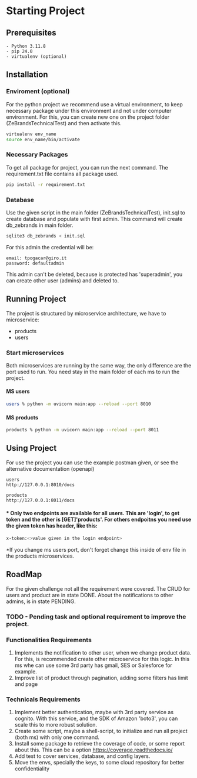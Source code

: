 # Starting Project

## Prerequisites

    - Python 3.11.8
    - pip 24.0
    - virtualenv (optional)
    

## Installation

### Enviroment (optional)

For the python project we recommend use a virtual environment, to keep necessary package under this environment and not under computer environment.
For this, you can create new one on the project folder (ZeBrandsTechnicalTest) and then activate this.

```bash
virtualenv env_name
source env_name/bin/activate
```
### Necessary Packages

To get all package for project, you can run the next command. The requirement.txt file contains all package used.

```bash
pip install -r requirement.txt
```

### Database

Use the given script in the main folder (ZeBrandsTechnicalTest), init.sql to create database and populate with first admin. This command will create db_zebrands in main folder.

```bash
sqlite3 db_zebrands < init.sql
```

For this admin the credential will be:
```
email: tpogacar@giro.it
password: defaultadmin
```
This admin can't be deleted, because is protected has 'superadmin', you can create other user (admins) and deleted to.

## Running Project

The project is structured by microservice architecture, we have to microservice: 
* products
* users

### Start microservices

Both microservices are running by the same way, the only difference are the port used to run. You need stay in the main folder of each ms to run the project.

#### MS users
```bash
users % python -m uvicorn main:app --reload --port 8010
```
#### MS products
```bash
products % python -m uvicorn main:app --reload --port 8011
```

## Using Project

For use the project you can use the example postman given, or see the alternative documentation (openapi)
```
users
http://127.0.0.1:8010/docs

products
http://127.0.0.1:8011/docs
```

#### * Only two endpoints are available for all users. This are 'login', to get token and the other is [GET]'products'. For others endpoitns you need use the given token has header, like this:
```bash
x-token:<>value given in the login endpoint>
```


*If you change ms users port, don't forget change this inside of env file in the products microservices.
## RoadMap
For the given challenge not all the requirement were covered. The CRUD for users and product are in state DONE. About the notifications to other admins, is in state PENDING. 

### TODO - Pending task and optional requirement to improve the project.

### Functionalities Requirements
1. Implements the notification to other user, when we change product data. For this, is recommended create other microservice for this logic. 
In this ms whe can use some 3rd party has gmail, SES or Salesforce for example.
2. Improve list of product through pagination, adding some filters has limit and page

### Technicals Requirements
1. Implement better authentication, maybe with 3rd party service as cognito. With this service, and the SDK of Amazon 'boto3', you can scale this to more robust solution.
2. Create some script, maybe a shell-script, to initialize and run all project (both ms) with only one command.
3. Install some package to retrieve the coverage of code, or some report about this. This can be a option https://coverage.readthedocs.io/
4. Add test to cover services, database, and config layers.
5. Move the envs, specially the keys, to some cloud repository for better confidentiality